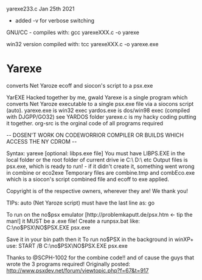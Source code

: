 yarexe233.c  Jan 25th 2021 
- added -v for verbose switching

GNU/CC - compiles with: 
gcc yarexeXXX.c -o yarexe

win32 version compiled with:
tcc yarexeXXX.c -o yarexe.exe


# Yarexe
converts Net Yaroze ecoff and siocon's script to a psx.exe


YarEXE Hacked together by me, gwald
Yarexe is a single program which converts Net Yaroze executable to a single psx.exe file via a siocons script (auto).
yarexe.exe is win32 exec
yardos.exe is dos/win98 exec (compiled with DJGPP/GO32) see YARDOS folder
yarexe.c is my hacky coding putting it together.
org-src is the orginal code of all programs required

-- DOSEN'T WORK ON CODEWORRIOR COMPILER OR BUILDS WHICH ACCESS THE NY CDROM --

Syntax: yarexe <scriptfile> [optional: libps.exe file]
You must have LIBPS.EXE in the local folder or the root folder of current drive ie C:\ D:\ etc
Output files is psx.exe, which is ready to run! - if it didn't create it, something went wrong in combine or eco2exe
Temporary files are combine.tmp and combEco.exe which is a siocon's script combined file and ecoff to exe applied.

Copyright is of the respective owners, wherever they are! We thank you!


TIPs:
auto (Net Yaroze script) must have the last line as:
go

To run on the no$psx emulator [http://problemkaputt.de/psx.htm <- tip the man!] it MUST be a .exe file!
Create a runpsx.bat like:
C:\no$PSX\NO$PSX.EXE psx.exe

Save it in your bin path then it
To run no$PSX in the background in winXP+ use:
START /B C:\no$PSX\NO$PSX.EXE psx.exe


Thanks to @SCPH-1002 for the combine code!! and of cause the guys that wrote the 3 programs required! 
Originally posted: http://www.psxdev.net/forum/viewtopic.php?f=67&t=917
